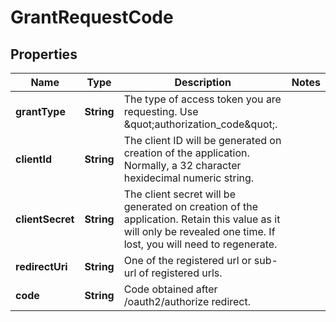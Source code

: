 
# GrantRequestCode

## Properties
Name | Type | Description | Notes
------------ | ------------- | ------------- | -------------
**grantType** | **String** | The type of access token you are requesting. Use \&quot;authorization_code\&quot;. | 
**clientId** | **String** | The client ID will be generated on creation of the application. Normally, a 32 character hexidecimal numeric string. | 
**clientSecret** | **String** | The client secret will be generated on creation of the application. Retain this value as it will only be revealed one time. If lost, you will need to regenerate. | 
**redirectUri** | **String** | One of the registered url or sub-url of registered urls. | 
**code** | **String** | Code obtained after /oauth2/authorize redirect. | 



